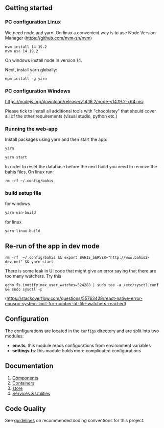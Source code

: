 
## Getting started

### PC configuration Linux
We need node and yarn. On linux a convenient way is to use Node Version Manager (https://github.com/nvm-sh/nvm)

```
nvm install 14.19.2
nvm use 14.19.2
```
On windows install node in version 14.

Next, install yarn globally:
```
npm install -g yarn 
```

### PC configuration Windows 
https://nodejs.org/download/release/v14.19.2/node-v14.19.2-x64.msi

Please tick to install all additional tools with "chocolatey" that should cover all of the other requirements (visual studio, python etc.)


### Running the web-app


Install packages using yarn and then start the app:

```sh
yarn

yarn start
```
In order to reset the database before the next build you need to remove the bahis files. On linux run:
```
rm -rf ~/.config/bahis  
```

### build setup file

for windows
```sh
yarn win-build
```

for linux
```sh
yarn linux-build
```

## Re-run of the app in dev mode

```
rm -rf  ~/.config/bahis && export BAHIS_SERVER="http://www.bahis2-dev.net" && yarn start
```

There is some leak in UI code that might give an error saying that there are too many watchers. Try this 
```
echo fs.inotify.max_user_watches=524288 | sudo tee -a /etc/sysctl.conf && sudo sysctl -p
```
(https://stackoverflow.com/questions/55763428/react-native-error-enospc-system-limit-for-number-of-file-watchers-reached)
## Configuration

The configurations are located in the `configs` directory and are split into two modules:

- **env.ts**: this module reads configurations from environment variables
- **settings.ts**: this module holds more complicated configurations

## Documentation

1. [Components](docs/Architecture/components.md)
2. [Containers](docs/Architecture/containers.md)
3. [store](docs/Architecture/store.md)
4. [Services & Utilities](docs/Architecture/services_utilities.md)

## Code Quality

See [guidelines](docs/codeQuality.md) on recommended coding conventions for this project.
